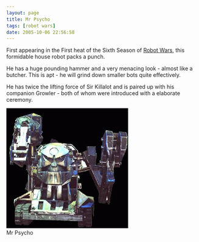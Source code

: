 ```yaml
---
layout: page
title: Mr Psycho
tags: [robot wars]
date: 2005-10-06 22:56:58
---
```

First appearing in the First heat of the Sixth Season of <a href="/wiki/robot_wars.html" title="The british robot smashing TV series.">Robot Wars</a>, this formidable house robot packs a punch.

He has a huge pounding hammer and a very menacing look - almost like a butcher. This is apt - he will grind down smaller bots quite effectively.

He has twice the lifting force of Sir Killalot and is paired up with his companion Growler - both of whom were introduced with a elaborate ceremony.

<div style=" width:322px;"><img alt="Mr Psycho" class="img-responsive" src="/galleries/gallery-1-common-images/56-mrpsycho.gif" title="Mr Psycho"/> <div class="mini" style="width:320px;"> <div class="thumbcaption">Mr Psycho
</div></div></div>
